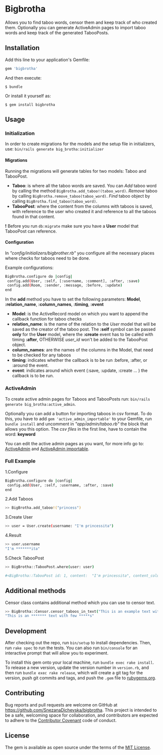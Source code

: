 # Bigbrotha

Allows you to find taboo words, censor them and keep track of who created them.
Optionally you can generate ActiveAdmin pages to import taboo words and keep track of the generated TabooPosts.

## Installation

Add this line to your application's Gemfile:

```ruby
gem 'bigbrotha'
```

And then execute:

    $ bundle

Or install it yourself as:

    $ gem install bigbrotha

## Usage

### Initialization
In order to create migrations for the models and the setup file in initializers, use: 
`bin/rails generate big_brotha:initializer`

#### Migrations
Running the migrations will generate tables for two models: Taboo and TabooPost. 
- **Taboo**: is where all the taboo words are saved. 
    You can *Add* taboo word by calling the method `BigBrotha.add_taboo!(taboo_word)`.
    *Remove* taboo by calling `BigBrotha.remove_taboo(taboo_word)`.
    *Find* taboo object by calling `BigBrotha.find_taboo(taboo_word)`.
- **TabooPost**: where the content from the columns with taboos is saved, with reference to the user who created it and reference to all the taboos found in that content.

**!** Before you run `db:migrate` make sure you have a **User** model that TabooPost can reference. 

#### Configuration
In *"config/initializers/bigbrother.rb"* you configure all the necessary places where checks for taboos need to be done.

Example configurations:
```sh
BigBrotha.configure do |config|
 config.add(User, :self, [:username, :comment], :after, :save)
 config.add(Room, :sender, :message, :before, :update)
end
```

In the **add** method you have to set the following parameters: **Model**, **:relation_name**, **:column_names**, **:timing**, **:event**

- **Model**: is the ActiveRecord model on which you want to append the callback function for taboo checks
- **relation_name**: is the name of the relation to the *User* model that will be saved as the creator of the taboo post. 
           The **:self** symbol can be passed **only** for the **User** model, where the **:create** event has to be called with timing **:after**, OTHERWISE *user_id* won't be added to the TabooPost object.
- **column_names**: are the names of the columns in the Model, that need to be checked for any taboos
- **timing**: indicates whether the callback is to be run :before, :after, or :around the event.
- **event**: indicates around which event (:save, :update, :create ... ) the callback is to be run.



### ActiveAdmin
To create active admin pages for Taboos and TabooPosts run: `bin/rails generate big_brotha:active_admin`.

Optionally you can add a button for importing taboos in csv format. To do this, you have to add
`gem 'active_admin_importable'` to your Gemfile, run `bundle install` and uncomment in *"app/admin/taboo.rb"* the block that allows you this option. 
The *csv files* in the first line, have to contain the word: **keyword**

You can edit the active admin pages as you want, for more info go to: [ActiveAdmin](https://github.com/activeadmin/activeadmin) and [ActiveAdmin importable](https://github.com/krhorst/active_admin_importable).

### Full Example
1.Configure
```sh
BigBrotha.configure do |config|
 config.add(User, :self, :username, :after, :save)
end
```
2.Add Taboos
```sh
>> BigBrotha.add_taboo!("princess")
```
3.Create User
```sh
>> user = User.create(username: "I'm princessita")
```
4.Result
```sh
>> user.username
"I'm *******ita"
```
5.Check TabooPost
```sh
>> BigBrotha::TabooPost.where(user: user)

#<BigBrotha::TabooPost id: 1, content:  "I'm princessita", content_column: "User.username", user_id: 1>
```
## Additional methods
Censor class contains additional method which you can use to censor text.
```sh
>> BigBrotha::Censor.censor_taboos_in_text("This is an example text with few taboos", ["example","taboo"])
"This is an ******* text with few *****s"
```
## Development

After checking out the repo, run `bin/setup` to install dependencies. Then, run `rake spec` to run the tests. You can also run `bin/console` for an interactive prompt that will allow you to experiment.

To install this gem onto your local machine, run `bundle exec rake install`. To release a new version, update the version number in `version.rb`, and then run `bundle exec rake release`, which will create a git tag for the version, push git commits and tags, and push the `.gem` file to [rubygems.org](https://rubygems.org).

## Contributing

Bug reports and pull requests are welcome on GitHub at https://github.com/SnezanaDichevska/bigbrotha. This project is intended to be a safe, welcoming space for collaboration, and contributors are expected to adhere to the [Contributor Covenant](contributor-covenant.org) code of conduct.


## License

The gem is available as open source under the terms of the [MIT License](http://opensource.org/licenses/MIT).

